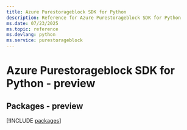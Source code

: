 ```yaml
---
title: Azure Purestorageblock SDK for Python
description: Reference for Azure Purestorageblock SDK for Python
ms.date: 07/23/2025
ms.topic: reference
ms.devlang: python
ms.service: purestorageblock
---
```

# Azure Purestorageblock SDK for Python - preview
## Packages - preview
[!INCLUDE [packages](purestorageblock-index.md)]